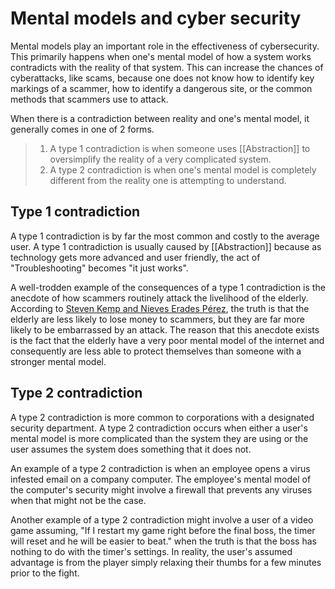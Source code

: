 
# Mental models and cyber security
    
Mental models play an important role in the effectiveness of cybersecurity. This primarily happens when one's mental model of how a system works contradicts with the reality of that system. This can increase the chances of cyberattacks, like scams, because one does not know how to identify key markings of a scammer, how to identify a dangerous site, or the common methods that scammers use to attack. 

When there is a contradiction between reality and one's mental model, it generally comes in one of 2 forms. 
>1. A type 1 contradiction is when someone uses [[Abstraction]] to oversimplify the reality of a very complicated system. 
>2. A type 2 contradiction is when one's mental model is completely different from the reality one is attempting to understand. 

## Type 1 contradiction

A type 1 contradiction is by far the most common and costly to the average user. A type 1 contradiction is usually caused by [[Abstraction]] because as technology gets more advanced and user friendly, the act of "Troubleshooting" becomes "it just works".

A  well-trodden example of the consequences of a type 1 contradiction is the anecdote of how scammers routinely attack the livelihood of the elderly. According to [Steven Kemp and Nieves Erades Pérez](https://search.library.uvic.ca/permalink/01VIC_INST/1ohem39/cdi_pubmedcentral_primary_oai_pubmedcentral_nih_gov_10094555), the truth is that the elderly are less likely to lose money to scammers, but they are far more likely to be embarrassed by an attack. The reason that this anecdote exists is the fact that the elderly have a very poor mental model of the internet and consequently are less able to protect themselves than someone with a stronger mental model. 

## Type 2 contradiction

A type 2 contradiction is more common to corporations with a designated security department. A type 2 contradiction occurs when either a user's mental model is more complicated than the system they are using or the user assumes the system does something that it does not. 

An example of a type 2 contradiction is when an employee opens a virus infested email on a company computer. The employee's mental model of the computer's security might involve a firewall that prevents any viruses when that might not be the case.  

Another example of a type 2 contradiction might involve a user of a video game assuming, "If I restart my game right before the final boss, the timer will reset and he will be easier to beat." when the truth is that the boss has nothing to do with the timer's settings.  In reality, the user's assumed advantage is from the player simply relaxing their thumbs for a few minutes prior to the fight.
